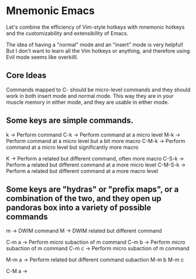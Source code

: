 # Mnemonic Emacs

Let's combine the efficiency of Vim-style hotkeys with mnemonic hotkeys and the  customizability and extensibility of Emacs. 

The idea of having a "normal" mode and an "insert" mode is very helpful! But I don't want to learn all the Vim hotkeys or anything, and therefore using Evil mode seems like overkilll. 


## Core Ideas

Commands mapped to C-<key> should be micro-level commands and they should work in both insert mode and normal mode. This way they are in your muscle memory in either mode, and they are usable in either mode.

## Some keys are simple commands.

k       -> Perform command
C-k     -> Perform command at a micro level
M-k     -> Perform command at a micro level but a bit more macro
C-M-k   -> Perform command at a micro level but significantly more macro

K       -> Perform a related but different command, often more macro
C-S-k   -> Perform a related but different command at a more micro level
C-M-S-k -> Perform a related but different command at a more macro level

## Some keys are "hydras" or "prefix maps", or a combination of the two, and they open up pandoras box into a variety of possible commands

m       -> DWIM command
M       -> DWIM related but different command

C-m a   -> Perform micro subaction of m command 
C-m b   -> Perform micro subaction of m command 
C-m c   -> Perform micro subaction of m command 

M-m a   -> Perform related but different command subaction
M-m b
M-m c

C-M a   -> 
